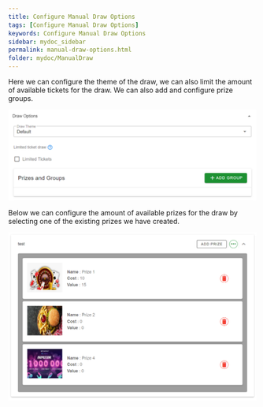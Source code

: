 ```yaml
---
title: Configure Manual Draw Options
tags: [Configure Manual Draw Options]
keywords: Configure Manual Draw Options
sidebar: mydoc_sidebar
permalink: manual-draw-options.html
folder: mydoc/ManualDraw
---
```


Here we can configure the theme of the draw, we can also limit the amount of available tickets for the draw. We can also add and configure prize groups.


<img src="./img/Promotions/DrawOptions.png" alt="">

Below we can configure the amount of available prizes for the draw by selecting one of the existing prizes we have created.

<img src="./img/Promotions/DrawPrizeGroups.png" alt="">
